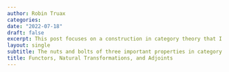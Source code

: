 ```yaml
---
author: Robin Truax
categories:
date: "2022-07-18"
draft: false
excerpt: This post focuses on a construction in category theory that I personally found particularly confusing; the notion of adjoint functors. Part of the confusion stems from the fact that there are 3 seemingly different definitions for what an adjoint is, and the process of grappling with these definitions and showing they are equivalent is often skipped in classes which use them, like Math 210 or 216. This post discusses in full detail all three definitions and examples showing why choosing the right definition can substantially shorten proofs.
layout: single
subtitle: The nuts and bolts of three important properties in category theory.
title: Functors, Natural Transformations, and Adjoints
---
```

